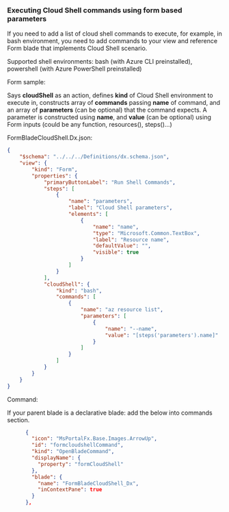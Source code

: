 ### Executing Cloud Shell commands using form based parameters


If you need to add a list of cloud shell commands to execute, for example, in bash environment, you need to add commands to your view and reference Form blade that implements Cloud Shell scenario.

Supported shell environments: bash (with Azure CLI preinstalled), powershell (with Azure PowerShell preinstalled)

Form sample:

Says **cloudShell** as an action, defines **kind** of Cloud Shell environment to execute in, constructs array of **commands** passing **name** of command, and an array of **parameters** (can be optional) that the command expects. A parameter is constructed using **name**, and **value** (can be optional) using Form inputs (could be any function, resources(), steps()…)

FormBladeCloudShell.Dx.json:

```json
{
    "$schema": "../../../Definitions/dx.schema.json",
    "view": {
        "kind": "Form",
        "properties": {
            "primaryButtonLabel": "Run Shell Commands",
            "steps": [
                {
                    "name": "parameters",
                    "label": "Cloud Shell parameters",
                    "elements": [
                        {
                            "name": "name",
                            "type": "Microsoft.Common.TextBox",
                            "label": "Resource name",
                            "defaultValue": "",
                            "visible": true
                        }
                    ]
                }
            ],
            "cloudShell": {
                "kind": "bash",
                "commands": [
                    {
                        "name": "az resource list",
                        "parameters": [
                            {
                                "name": "--name",
                                "value": "[steps('parameters').name]"
                            }
                        ]
                    }
                ]
            }
        }
    }
}
```
Command:

If your parent blade is a declarative blade: add the below into commands section.

```json
      {
        "icon": "MsPortalFx.Base.Images.ArrowUp",
        "id": "formcloudshellCommand",
        "kind": "OpenBladeCommand",
        "displayName": {
          "property": "formCloudShell"
        },
        "blade": {
          "name": "FormBladeCloudShell_Dx",
          "inContextPane": true
        }
      },
```